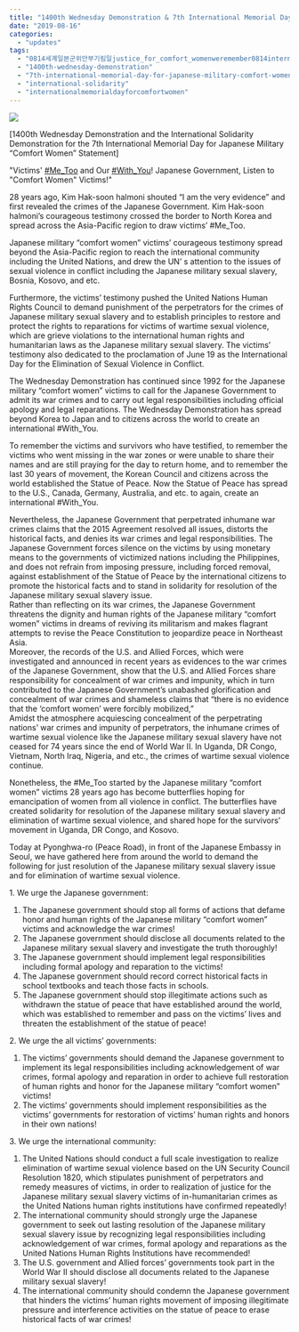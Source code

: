 ```yaml
---
title: "1400th Wednesday Demonstration & 7th International Memorial Day for Japanese Military “Comfort Women” Statement & Thank You"
date: "2019-08-16"
categories: 
  - "updates"
tags: 
  - "0814세계일본군위안부기림일justice_for_comfort_womenweremember0814internationalmemorialdayforcomfortwomencomfortwomenm"
  - "1400th-wednesday-demonstration"
  - "7th-international-memorial-day-for-japanese-military-comfort-women"
  - "international-solidarity"
  - "internationalmemorialdayforcomfortwomen"
---
```


![](https://womenandwar.net/kr/wp-content/uploads/2019/08/기림일-감사인사-영.jpg)

\[1400th Wednesday Demonstration and the International Solidarity Demonstration for the 7th International Memorial Day for Japanese Military “Comfort Women” Statement\]

"Victims' [#Me\_Too](https://www.facebook.com/hashtag/me_too?source=feed_text&epa=HASHTAG&__xts__%5B0%5D=68.ARAdcvzmRUcK5GOolBwLElmdvAPfiEORuPraseOVcqM-cV20tqcdw_3HKRI3SQfoQq_BTwViRkE1vGe80VTHVxknhCdbLrMcCcGppSYPdSqfcTFa0aJgQaENq9QwcsOoBL-73VAw8XzYahJ7e76REWUrq1R_S0fuq_3FVYoGvEaNhLFV2iJwggTH5KEp_PYTO7PzR-QfAS5qErucmdUngWcsVGLKHNpblbfBZrlt_YuqNmfFNdF9XbIRGlHZfYI6QBg8f1p6o4SyYR2_6YTXAIjscKmaM9tp0i9qha-xclxJm3t_8Mc_3yV2rUCRYqi0hdnLPeShYj_KB8uwnZQZRw&__tn__=%2ANKH-R) and Our [#With\_You](https://www.facebook.com/hashtag/with_you?source=feed_text&epa=HASHTAG&__xts__%5B0%5D=68.ARAdcvzmRUcK5GOolBwLElmdvAPfiEORuPraseOVcqM-cV20tqcdw_3HKRI3SQfoQq_BTwViRkE1vGe80VTHVxknhCdbLrMcCcGppSYPdSqfcTFa0aJgQaENq9QwcsOoBL-73VAw8XzYahJ7e76REWUrq1R_S0fuq_3FVYoGvEaNhLFV2iJwggTH5KEp_PYTO7PzR-QfAS5qErucmdUngWcsVGLKHNpblbfBZrlt_YuqNmfFNdF9XbIRGlHZfYI6QBg8f1p6o4SyYR2_6YTXAIjscKmaM9tp0i9qha-xclxJm3t_8Mc_3yV2rUCRYqi0hdnLPeShYj_KB8uwnZQZRw&__tn__=%2ANKH-R)! Japanese Government, Listen to "Comfort Women" Victims!"

28 years ago, Kim Hak-soon halmoni shouted “I am the very evidence” and first revealed the crimes of the Japanese Government. Kim Hak-soon halmoni’s courageous testimony crossed the border to North Korea and spread across the Asia-Pacific region to draw victims’ #Me\_Too.

Japanese military “comfort women” victims’ courageous testimony spread beyond the Asia-Pacific region to reach the international community including the United Nations, and drew the UN’ s attention to the issues of sexual violence in conflict including the Japanese military sexual slavery, Bosnia, Kosovo, and etc.

Furthermore, the victims’ testimony pushed the United Nations Human Rights Council to demand punishment of the perpetrators for the crimes of Japanese military sexual slavery and to establish principles to restore and protect the rights to reparations for victims of wartime sexual violence, which are grieve violations to the international human rights and humanitarian laws as the Japanese military sexual slavery. The victims’ testimony also dedicated to the proclamation of June 19 as the International Day for the Elimination of Sexual Violence in Conflict.

The Wednesday Demonstration has continued since 1992 for the Japanese military “comfort women” victims to call for the Japanese Government to admit its war crimes and to carry out legal responsibilities including official apology and legal reparations. The Wednesday Demonstration has spread beyond Korea to Japan and to citizens across the world to create an international #With\_You.

To remember the victims and survivors who have testified, to remember the victims who went missing in the war zones or were unable to share their names and are still praying for the day to return home, and to remember the last 30 years of movement, the Korean Council and citizens across the world established the Statue of Peace. Now the Statue of Peace has spread to the U.S., Canada, Germany, Australia, and etc. to again, create an international #With\_You.

Nevertheless, the Japanese Government that perpetrated inhumane war crimes claims that the 2015 Agreement resolved all issues, distorts the historical facts, and denies its war crimes and legal responsibilities. The Japanese Government forces silence on the victims by using monetary means to the governments of victimized nations including the Philippines, and does not refrain from imposing pressure, including forced removal, against establishment of the Statue of Peace by the international citizens to promote the historical facts and to stand in solidarity for resolution of the Japanese military sexual slavery issue.   
Rather than reflecting on its war crimes, the Japanese Government threatens the dignity and human rights of the Japanese military “comfort women” victims in dreams of reviving its militarism and makes flagrant attempts to revise the Peace Constitution to jeopardize peace in Northeast Asia.  
Moreover, the records of the U.S. and Allied Forces, which were investigated and announced in recent years as evidences to the war crimes of the Japanese Government, show that the U.S. and Allied Forces share responsibility for concealment of war crimes and impunity, which in turn contributed to the Japanese Government’s unabashed glorification and concealment of war crimes and shameless claims that “there is no evidence that the ‘comfort women’ were forcibly mobilized,”   
Amidst the atmosphere acquiescing concealment of the perpetrating nations’ war crimes and impunity of perpetrators, the inhumane crimes of wartime sexual violence like the Japanese military sexual slavery have not ceased for 74 years since the end of World War II. In Uganda, DR Congo, Vietnam, North Iraq, Nigeria, and etc., the crimes of wartime sexual violence continue.

Nonetheless, the #Me\_Too started by the Japanese military “comfort women” victims 28 years ago has become butterflies hoping for emancipation of women from all violence in conflict. The butterflies have created solidarity for resolution of the Japanese military sexual slavery and elimination of wartime sexual violence, and shared hope for the survivors’ movement in Uganda, DR Congo, and Kosovo.

Today at Pyonghwa-ro (Peace Road), in front of the Japanese Embassy in Seoul, we have gathered here from around the world to demand the following for just resolution of the Japanese military sexual slavery issue and for elimination of wartime sexual violence.

1\. We urge the Japanese government:  
1) The Japanese government should stop all forms of actions that defame honor and human rights of the Japanese military “comfort women” victims and acknowledge the war crimes!  
2) The Japanese government should disclose all documents related to the Japanese military sexual slavery and investigate the truth thoroughly!  
3) The Japanese government should implement legal responsibilities including formal apology and reparation to the victims!  
4) The Japanese government should record correct historical facts in school textbooks and teach those facts in schools.   
5) The Japanese government should stop illegitimate actions such as withdrawn the statue of peace that have established around the world, which was established to remember and pass on the victims’ lives and threaten the establishment of the statue of peace!

2\. We urge the all victims’ governments:  
1) The victims’ governments should demand the Japanese government to implement its legal responsibilities including acknowledgement of war crimes, formal apology and reparation in order to achieve full restoration of human rights and honor for the Japanese military “comfort women” victims!  
2) The victims’ governments should implement responsibilities as the victims’ governments for restoration of victims’ human rights and honors in their own nations!

3\. We urge the international community:  
1) The United Nations should conduct a full scale investigation to realize elimination of wartime sexual violence based on the UN Security Council Resolution 1820, which stipulates punishment of perpetrators and remedy measures of victims, in order to realization of justice for the Japanese military sexual slavery victims of in-humanitarian crimes as the United Nations human rights institutions have confirmed repeatedly!   
2) The international community should strongly urge the Japanese government to seek out lasting resolution of the Japanese military sexual slavery issue by recognizing legal responsibilities including acknowledgement of war crimes, formal apology and reparations as the United Nations Human Rights Institutions have recommended!  
3) The U.S. government and Allied forces’ governments took part in the World War II should disclose all documents related to the Japanese military sexual slavery!   
4) The international community should condemn the Japanese government that hinders the victims’ human rights movement of imposing illegitimate pressure and interference activities on the statue of peace to erase historical facts of war crimes!
